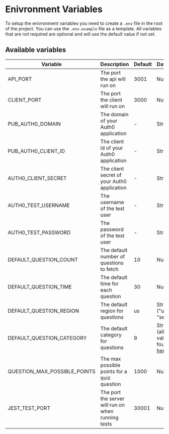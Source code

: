 # Enivronment Variables

To setup the enivronment variables you need to create a `.env` file in the root of the project. You can use the `.env.example` file as a template.
All variables that are not required are optional and will use the default value if not set.

## Available variables

| Variable                     | Description                                        | Default | Datatype                                                                        | Required                  |
| ---------------------------- | -------------------------------------------------- | ------- | ------------------------------------------------------------------------------- | ------------------------- |
| API_PORT                     | The port the api will run on                       | 3001    | Number                                                                          | No                        |
| CLIENT_PORT                  | The port the client will run on                    | 3000    | Number                                                                          | No                        |
| PUB_AUTH0_DOMAIN             | The domain of your Auth0 application               | -       | String                                                                          | Yes                       |
| PUB_AUTH0_CLIENT_ID          | The client id of your Auth0 application            | -       | String                                                                          | Yes                       |
| AUTH0_CLIENT_SECRET          | The client secret of your Auth0 application        | -       | String                                                                          | Yes                       |
| AUTH0_TEST_USERNAME          | The username of the test user                      | -       | String                                                                          | No (Yes if running tests) |
| AUTH0_TEST_PASSWORD          | The password of the test user                      | -       | String                                                                          | No (Yes if running tests) |
| DEFAULT_QUESTION_COUNT       | The default number of questions to fetch           | 10      | Number                                                                          | No                        |
| DEFAULT_QUESTION_TIME        | The default time for each question                 | 30      | Number                                                                          | No                        |
| DEFAULT_QUESTION_REGION      | The default region for questions                   | us      | String ("us" or "se")                                                           | No                        |
| DEFAULT_QUESTION_CATEGORY    | The default category for questions                 | 9       | String (allowed values found [here](https://the-trivia-api.com/api/categories)) | No                        |
| QUESTION_MAX_POSSIBLE_POINTS | The max possible points for a quiz question        | 1000    | Number                                                                          | No                        |
| JEST_TEST_PORT               | The port the server will run on when running tests | 30001   | Number                                                                          | No                        |
